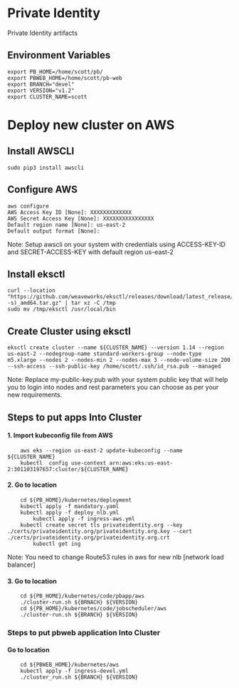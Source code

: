 # Private Identity
Private Identity artifacts

## Environment Variables
	export PB_HOME=/home/scott/pb/
	export PBWEB_HOME=/home/scott/pb-web
	export BRANCH="devel"
	export VERSION="v1.2"
	export CLUSTER_NAME=scott

# Deploy new cluster on AWS
## Install AWSCLI
    sudo pip3 install awscli
## Configure AWS
    aws configure 
    AWS Access Key ID [None]: XXXXXXXXXXXXX
    AWS Secret Access Key [None]: XXXXXXXXXXXXXXXX
    Default region name [None]: us-east-2
    Default output format [None]:
Note: Setup awscli on your system with credentials using ACCESS-KEY-ID and SECRET-ACCESS-KEY with default region us-east-2
## Install eksctl 
    curl --location "https://github.com/weaveworks/eksctl/releases/download/latest_release/eksctl_$(uname -s)_amd64.tar.gz" | tar xz -C /tmp
    sudo mv /tmp/eksctl /usr/local/bin
## Create Cluster using eksctl
    eksctl create cluster --name ${CLUSTER_NAME} --version 1.14 --region us-east-2 --nodegroup-name standard-workers-group --node-type m5.xlarge --nodes 2 --nodes-min 2 --nodes-max 3 --node-volume-size 200 --ssh-access --ssh-public-key /home/scott/.ssh/id_rsa.pub --managed

  Note: Replace my-public-key.pub with your system public key that will help you to login into nodes and rest parameters you can choose as per your new requirements.

## Steps to put apps Into Cluster

#### 1. Import kubeconfig file from AWS
		aws eks --region us-east-2 update-kubeconfig --name ${CLUSTER_NAME}
		kubectl  config use-context arn:aws:eks:us-east-2:301103197657:cluster/${CLUSTER_NAME}
#### 2. Go to location
		cd ${PB_HOME}/kubernetes/deployment
		kubectl apply -f mandatory.yaml
		kubectl apply -f deploy_nlb.yml
        	kubectl apply -f ingress-aws.yml
		kubectl create secret tls privateidentity.org --key ./certs/privateidentity.org/privateidentity.org.key --cert ./certs/privateidentity.org/privateidentity.org.crt
        	kubectl get ing

Note: You need to change Route53 rules in aws for new nlb [network load balancer]
 
#### 3. Go to location 
		cd ${PB_HOME}/kubernetes/code/pbapp/aws
		./cluster-run.sh ${BRNACH} ${VERSION}
		cd ${PB_HOME}/kubernetes/code/jobscheduler/aws
		./cluster-run.sh ${BRANCH} ${VERSION}

### Steps to put pbweb application Into Cluster
   
#### Go to location
		cd ${PBWEB_HOME}/kubernetes/aws
		kubectl apply -f ingress-devel.yml
		./cluster_run.sh ${BRANCH} ${VERSION}
	


